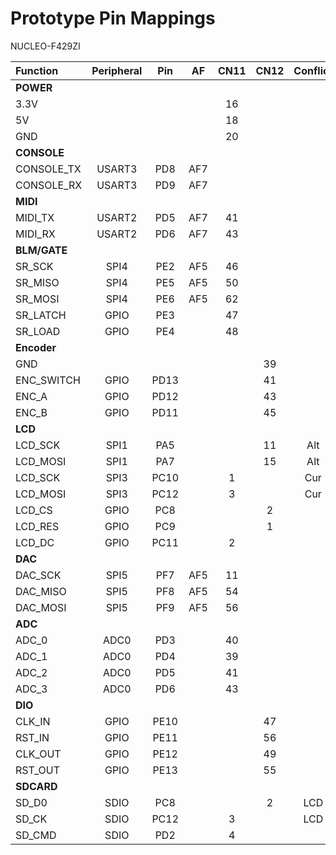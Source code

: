 # Prototype Pin Mappings

NUCLEO-F429ZI

| Function      | Peripheral| Pin   | AF    | CN11  | CN12  | Conflict  |
| :---          | :---:     | :---: | :---: | :---: | :---: | :---:     |
| **POWER**     |           |       |       |       |       |
| 3.3V          |           |       |       | 16    |       |
| 5V            |           |       |       | 18    |       |
| GND           |           |       |       | 20    |       |
| **CONSOLE**   |           |       |       |       |       |
| CONSOLE_TX    | USART3    | PD8   | AF7   |       |       |
| CONSOLE_RX    | USART3    | PD9   | AF7   |       |       |
| **MIDI**      |           |       |       |       |       |
| MIDI_TX       | USART2    | PD5   | AF7   | 41    |       |
| MIDI_RX       | USART2    | PD6   | AF7   | 43    |       |
| **BLM/GATE**  |           |       |       |       |       |
| SR_SCK        | SPI4      | PE2   | AF5   | 46    |       |
| SR_MISO       | SPI4      | PE5   | AF5   | 50    |       |
| SR_MOSI       | SPI4      | PE6   | AF5   | 62    |       |
| SR_LATCH      | GPIO      | PE3   |       | 47    |       |
| SR_LOAD       | GPIO      | PE4   |       | 48    |       |
| **Encoder**   |           |       |       |       |       |
| GND           |           |       |       |       | 39    |
| ENC_SWITCH    | GPIO      | PD13  |       |       | 41    |
| ENC_A         | GPIO      | PD12  |       |       | 43    |
| ENC_B         | GPIO      | PD11  |       |       | 45    |
| **LCD**       |           |       |       |       |       |
| LCD_SCK       | SPI1      | PA5   |       |       | 11    | Alt
| LCD_MOSI      | SPI1      | PA7   |       |       | 15    | Alt
| LCD_SCK       | SPI3      | PC10  |       | 1     |       | Cur
| LCD_MOSI      | SPI3      | PC12  |       | 3     |       | Cur
| LCD_CS        | GPIO      | PC8   |       |       | 2     |
| LCD_RES       | GPIO      | PC9   |       |       | 1     |
| LCD_DC        | GPIO      | PC11  |       | 2     |       |
| **DAC**       |           |       |       |       |       |
| DAC_SCK       | SPI5      | PF7   | AF5   | 11    |       |
| DAC_MISO      | SPI5      | PF8   | AF5   | 54    |       |
| DAC_MOSI      | SPI5      | PF9   | AF5   | 56    |       |
| **ADC**       |           |       |       |       |       |
| ADC_0         | ADC0      | PD3   |       | 40    |       |
| ADC_1         | ADC0      | PD4   |       | 39    |       |
| ADC_2         | ADC0      | PD5   |       | 41    |       |
| ADC_3         | ADC0      | PD6   |       | 43    |       |
| **DIO**       |           |       |       |       |       |
| CLK_IN        | GPIO      | PE10  |       |       | 47    |
| RST_IN        | GPIO      | PE11  |       |       | 56    |
| CLK_OUT       | GPIO      | PE12  |       |       | 49    |
| RST_OUT       | GPIO      | PE13  |       |       | 55    |
| **SDCARD**    |           |       |       |       |       |
| SD_D0         | SDIO      | PC8   |       |       | 2     | LCD
| SD_CK         | SDIO      | PC12  |       | 3     |       | LCD
| SD_CMD        | SDIO      | PD2   |       | 4     |       |

